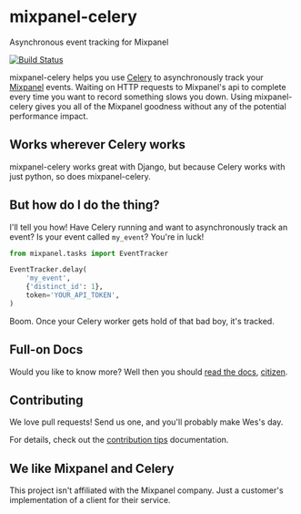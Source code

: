 # mixpanel-celery

Asynchronous event tracking for Mixpanel

[![Build Status](https://travis-ci.org/winhamwr/mixpanel-celery.png?branch=master)](https://travis-ci.org/winhamwr/mixpanel-celery)

mixpanel-celery helps you use [Celery](http://celeryproject.org)
to asynchronously track your
[Mixpanel](http://mixpanel.com) events.
Waiting on HTTP requests to Mixpanel's api to complete
every time you want to record something slows you down.
Using mixpanel-celery gives you all of the Mixpanel goodness
without any of the potential performance impact.

## Works wherever Celery works

mixpanel-celery works great with Django,
but because Celery works with just python,
so does mixpanel-celery.

## But how do I do the thing?

I'll tell you how!
Have Celery running and want to asynchronously track an event?
Is your event called `my_event`?
You're in luck!

```python
from mixpanel.tasks import EventTracker

EventTracker.delay(
    'my_event',
    {'distinct_id': 1},
    token='YOUR_API_TOKEN',
)
```

Boom.
Once your Celery worker gets hold of that bad boy, it's tracked.

## Full-on Docs

Would you like to know more?
Well then you should [read the docs](http://mixpanel-celery.readthedocs.org),
[citizen](http://tvtropes.org/pmwiki/pmwiki.php/Film/StarshipTroopers).

## Contributing

We love pull requests!
Send us one, and you'll probably make Wes's day.

For details,
check out the
[contribution tips](http://mixpanel-celery.readthedocs.org/en/latest/contributing.html)
documentation.

## We like Mixpanel and Celery

This project isn't affiliated with the Mixpanel company.
Just a customer's implementation of a client for their service.
